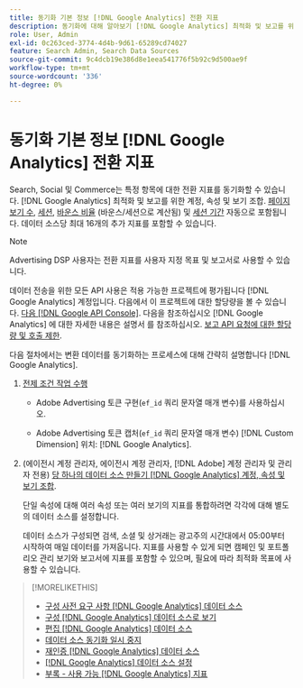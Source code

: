 ```yaml
---
title: 동기화 기본 정보 [!DNL Google Analytics] 전환 지표
description: 동기화에 대해 알아보기 [!DNL Google Analytics] 최적화 및 보고를 위한 전환 지표.
role: User, Admin
exl-id: 0c263ced-3774-4d4b-9d61-65289cd74027
feature: Search Admin, Search Data Sources
source-git-commit: 9c4dcb19e386d8e1eea541776f5b92c9d500ae9f
workflow-type: tm+mt
source-wordcount: '336'
ht-degree: 0%

---
```


# 동기화 기본 정보 [!DNL Google Analytics] 전환 지표

Search, Social 및 Commerce는 특정 항목에 대한 전환 지표를 동기화할 수 있습니다. [!DNL Google Analytics] 최적화 및 보고를 위한 계정, 속성 및 보기 조합. [페이지 보기 수](https://ga-dev-tools.google/dimensions-metrics-explorer/#view=detail&amp;group=page_tracking&amp;jump=ga_pageviews), [세션](https://ga-dev-tools.google/dimensions-metrics-explorer/#view=detail&amp;group=session&amp;jump=ga_sessions), [바운스 비율](https://ga-dev-tools.google/dimensions-metrics-explorer/#view=detail&amp;group=session&amp;jump=ga_bouncerate) (바운스/세션으로 계산됨) 및 [세션 기간](https://ga-dev-tools.google/dimensions-metrics-explorer/#view=detail&amp;group=session&amp;jump=ga_sessionduration) 자동으로 포함됩니다. 데이터 소스당 최대 16개의 추가 지표를 포함할 수 있습니다.

>[!NOTE]
>
>Advertising DSP 사용자는 전환 지표를 사용자 지정 목표 및 보고서로 사용할 수 있습니다.

데이터 전송을 위한 모든 API 사용은 적용 가능한 프로젝트에 평가됩니다 [!DNL Google Analytics] 계정입니다. 다음에서 이 프로젝트에 대한 할당량을 볼 수 있습니다. [다음 [!DNL Google API Console]](https://console.developers.google.com/apis/api/analytics-json.googleapis.com/quotas). 다음을 참조하십시오 [!DNL Google Analytics] 에 대한 자세한 내용은 설명서 를 참조하십시오. [보고 API 요청에 대한 할당량 및 호출 제한](https://developers.google.com/analytics/devguides/reporting/core/v4/limits-quotas).

다음 절차에서는 변환 데이터를 동기화하는 프로세스에 대해 간략히 설명합니다 [!DNL Google Analytics].

1. [전제 조건 작업 수행](data-source-prerequisites.md)

   * Adobe Advertising 토큰 구현(`ef_id` 쿼리 문자열 매개 변수)를 사용하십시오.

   * Adobe Advertising 토큰 캡처(`ef_id` 쿼리 문자열 매개 변수) [!DNL Custom Dimension] 위치: [!DNL Google Analytics].

1. (에이전시 계정 관리자, 에이전시 계정 관리자, [!DNL Adobe] 계정 관리자 및 관리자 전용) [당 하나의 데이터 소스 만들기 [!DNL Google Analytics] 계정, 속성 및 보기 조합](data-source-configure.md).

   단일 속성에 대해 여러 속성 또는 여러 보기의 지표를 통합하려면 각각에 대해 별도의 데이터 소스를 설정합니다.

   데이터 소스가 구성되면 검색, 소셜 및 상거래는 광고주의 시간대에서 05:00부터 시작하여 매일 데이터를 가져옵니다. 지표를 사용할 수 있게 되면 캠페인 및 포트폴리오 관리 보기와 보고서에 지표를 포함할 수 있으며, 필요에 따라 최적화 목표에 사용할 수 있습니다.

>[!MORELIKETHIS]
>
>* [구성 사전 요구 사항 [!DNL Google Analytics] 데이터 소스](data-source-prerequisites.md)
>* [구성 [!DNL Google Analytics] 데이터 소스로 보기](data-source-configure.md)
>* [편집 [!DNL Google Analytics] 데이터 소스](data-source-edit.md)
>* [데이터 소스 동기화 일시 중지](data-source-pause.md)
>* [재인증 [!DNL Google Analytics] 데이터 소스](data-source-reauthenticate.md)
>* [[!DNL Google Analytics] 데이터 소스 설정](data-source-settings.md)
>* [부록 - 사용 가능 [!DNL Google Analytics] 지표](data-source-ga-metrics.md)
